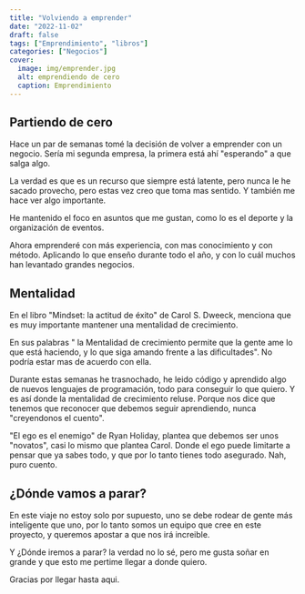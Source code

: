 ```yaml
---
title: "Volviendo a emprender"
date: "2022-11-02"
draft: false
tags: ["Emprendimiento", "libros"]
categories: ["Negocios"]
cover:
  image: img/emprender.jpg
  alt: emprendiendo de cero
  caption: Emprendimiento
---
```


## Partiendo de cero

Hace un par de semanas tomé la decisión de volver a emprender con un negocio. Sería mi segunda empresa, la primera está ahí "esperando" a que salga algo.

La verdad es que es un recurso que siempre está latente, pero nunca le he sacado provecho, pero estas vez creo que toma mas sentido. Y también me hace ver algo importante.

He mantenido el foco en asuntos que me gustan, como lo es el deporte y la organización de eventos.

Ahora emprenderé con más experiencia, con mas conocimiento y con método. Aplicando lo que enseño durante todo el año, y con lo cuál muchos han levantado grandes negocios.

## Mentalidad

En el libro "Mindset: la actitud de éxito" de Carol S. Dweeck, menciona que es muy importante mantener una mentalidad de crecimiento.

En sus palabras " la Mentalidad de crecimiento permite que la gente ame lo que está haciendo, y lo que siga amando frente a las dificultades". No podría estar mas de acuerdo con ella.

Durante estas semanas he trasnochado, he leido código y aprendido algo de nuevos lenguajes de programación, todo para conseguir lo que quiero. Y es así donde la mentalidad de crecimiento reluse. Porque nos dice que tenemos que reconocer que debemos seguir aprendiendo, nunca "creyendonos el cuento".

"El ego es el enemigo" de Ryan Holiday, plantea que debemos ser unos "novatos", casi lo mismo que plantea Carol. Donde el ego puede limitarte a pensar que ya sabes todo, y que por lo tanto tienes todo asegurado. Nah, puro cuento.

## ¿Dónde vamos a parar?

En este viaje no estoy solo por supuesto, uno se debe rodear de gente más inteligente que uno, por lo tanto somos un equipo que cree en este proyecto, y queremos apostar a que nos irá increible.

Y ¿Dónde iremos a parar? la verdad no lo sé, pero me gusta soñar en grande y que esto me pertime llegar a donde quiero.

Gracias por llegar hasta aqui.
